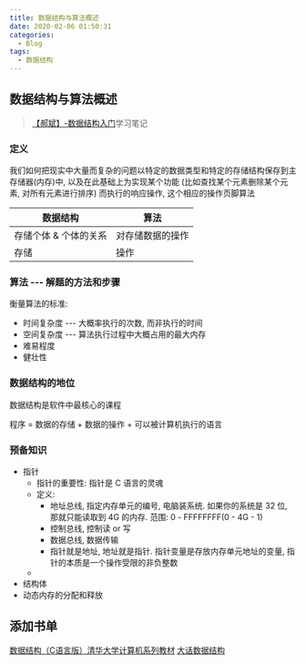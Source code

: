 ```yaml
---
title: 数据结构与算法概述
date: 2020-02-06 01:50:31
categories:
  - Blog
tags:
  - 数据结构
---
```


## 数据结构与算法概述

> [【郝斌】-数据结构入门](https://www.bilibili.com/video/av6159200)学习笔记

### 定义

我们如何把现实中大量而复杂的问题以特定的数据类型和特定的存储结构保存到主存储器(内存)中, 以及在此基础上为实现某个功能 (比如查找某个元素删除某个元素, 对所有元素进行排序) 而执行的响应操作, 这个相应的操作页脚算法

数据结构 | 算法
--- | ---
存储个体 & 个体的关系 | 对存储数据的操作
存储 | 操作

### 算法 --- 解题的方法和步骤

衡量算法的标准:

- 时间复杂度 --- 大概率执行的次数, 而非执行的时间
- 空间复杂度 --- 算法执行过程中大概占用的最大内存
- 难易程度
- 健壮性

### 数据结构的地位

数据结构是软件中最核心的课程

程序 = 数据的存储 + 数据的操作 + 可以被计算机执行的语言

### 预备知识

- 指针
  - 指针的重要性: 指针是 C 语言的灵魂
  - 定义:
    - 地址总线, 指定内存单元的编号, 电脑装系统. 如果你的系统是 32 位, 那就只能读取到 4G 的内存. 范围: 0 - FFFFFFFF(0 - 4G - 1)
    - 控制总线, 控制读 or 写
    - 数据总线, 数据传输
    - 指针就是地址, 地址就是指针. 指针变量是存放内存单元地址的变量, 指针的本质是一个操作受限的非负整数
  -
- 结构体
- 动态内存的分配和释放

## 添加书单

[数据结构（C语言版）清华大学计算机系列教材](https://item.jd.com/12407475.html)
[大话数据结构](https://book.douban.com/subject/6424904/)
